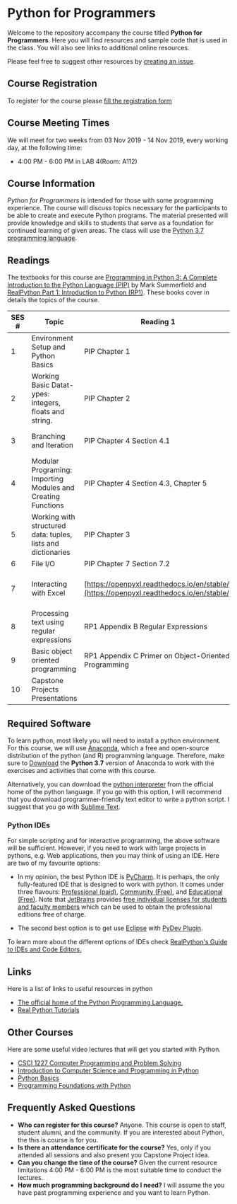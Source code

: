 # Python for Programmers
Welcome to the repository accompany the course titled **Python for Programmers**. Here you will find resources and sample code that is used in the class. You will also see links to additional online resources.

Please feel free to suggest other resources by [creating an issue](https://github.com/duhai-alshukaili/python-for-programmers/issues/new).

## Course Registration
To register for the course please [fill the registration form](http://bit.ly/2ExYfEB)

## Course Meeting Times
We will meet for two weeks from 03 Nov 2019 - 14 Nov 2019, every working day, at the following time:
* 4:00 PM - 6:00 PM in LAB 4(Room: A112)


## Course Information
*Python for Programmers* is intended for those with some programming experience. The course will discuss topics necessary for the participants to be able to create and execute Python programs. The material presented will provide knowledge and skills to students that serve as a foundation for continued learning of given areas.
The class will use the  [Python 3.7 programming language](https://www.python.org/downloads/release/python-370/).

## Readings
The textbooks for this course are [Programming in Python 3: A Complete Introduction to the Python Language (PIP)](https://github.com/duhai-alshukaili/python-for-programmers/blob/master/books/ProgrammingInPython3.pdf) by Mark Summerfield and [RealPython Part 1: Introduction to Python (RP1)](https://github.com/duhai-alshukaili/python-for-programmers/blob/master/books/RealPythonPart1.pdf). These books cover in details the topics of the course.

| SES # 	| Topic                                                        	| Reading 1                                            	| Reading 2                                                     	|
|-------	|--------------------------------------------------------------	|------------------------------------------------------	|---------------------------------------------------------------	|
| 1     	| Environment Setup and Python Basics                          	| PIP Chapter 1                                        	| RP1 Getting Started                                           	|
| 2     	| Working Basic Datat-ypes: integers, floats and string.       	| PIP Chapter 2                                        	| RP1 Fundamentals: Strings and Methods                         	|
| 3     	| Branching and Iteration                                      	| PIP Chapter 4 Section 4.1                            	|  RP1 Fundamentals: Functions and Loops and  Conditional Logic 	|
| 4     	| Modular Programing: Importing Modules and Creating Functions 	| PIP Chapter 4 Section 4.3, Chapter 5                 	| RP1 Fundamentals: Functions and Loops                         	|
| 5     	| Working with structured data: tuples, lists and dictionaries 	| PIP Chapter 3                                        	| RP1 Fundamentals: Lists and Dictionaries                      	|
| 6     	| File I/O                                                     	| PIP Chapter 7 Section 7.2                            	| RP1 File Input and Output                                     	|
| 7     	| Interacting with Excel                                       	| [https://openpyxl.readthedocs.io/en/stable/](https://openpyxl.readthedocs.io/en/stable/)           	| [https://realpython.com/python-csv/](https://realpython.com/python-csv/ )                            	|
| 8     	| Processing text using regular expressions                    	| RP1 Appendix B Regular Expressions                   	|                                                               	|
| 9     	| Basic object oriented programming                            	| RP1 Appendix C Primer on Object-Oriented Programming 	|                                                               	|
| 10    	| Capstone Projects Presentations                              	|                                                      	|                                                               	|
## Required Software
To learn python, most likely you will need to install a python environment. For this course, we will use 
[Anaconda](https://www.anaconda.com/), which a free and open-source distribution of the python (and R) programming language. 
Therefore, make sure to [Download](https://www.anaconda.com/distribution/) the **Python 3.7** version of Anaconda to work 
with the exercises and activities that come with this course.

Alternatively, you can download the [python interpreter](https://www.python.org/downloads/) from the official home of the python language. If you go with this
option, I will recommend that you download programmer-friendly text editor to write a python script. I suggest that you go
with [Sublime Text](https://www.sublimetext.com/).

### Python IDEs
For simple scripting and for interactive programming, the above software will be sufficient. However, if you need to work
with large projects in pythons, e.g. Web applications, then you may think of using an IDE. Here are two of my favourite options:

* In my opinion, the best Python IDE is [PyCharm](https://www.jetbrains.com/pycharm/). It is perhaps, the only fully-featured IDE that is designed to work with python. It comes under three flavours: [Professional (paid)](https://www.jetbrains.com/pycharm/download/), 
[Community (Free)](https://www.jetbrains.com/pycharm/download/), and [Educational (Free)](https://www.jetbrains.com/pycharm-edu/). 
Note that [JetBrains](https://www.jetbrains.com) provides [free individual licenses for students and faculty members](https://www.jetbrains.com/student/)
which can be used to obtain the professional editions free of charge.  

* The second best option is to get use [Eclipse](https://www.eclipse.org/) with [PyDev Plugin](http://www.pydev.org/).

To learn more about the different options of IDEs check [RealPython's Guide to IDEs and Code Editors.](https://realpython.com/python-ides-code-editors-guide/)
## Links
Here is a list of links to useful resources in python

* [The official home of the Python Programming Language.](https://www.python.org/)
* [Real Python Tutorials](https://realpython.com/)


## Other Courses
Here are some useful video lectures that will get you started with Python.

* [CSCI 1227 Computer Programming and Problem Solving](http://cs.stmarys.ca/~porter/csc/227/2019/)
* [Introduction to Computer Science and Programming in Python](https://ocw.mit.edu/courses/electrical-engineering-and-computer-science/6-0001-introduction-to-computer-science-and-programming-in-python-fall-2016/index.htm)
* [Python Basics](https://www.coursera.org/learn/python-basics)
* [Programming Foundations with Python](https://www.udacity.com/course/programming-foundations-with-python--ud036)

## Frequently Asked Questions

* **Who can register for this course?** Anyone. This course is open to staff, student
alumni, and the community. If you are interested about Python, the this is course
is for you.
* **Is there an attendance certificate for the course?**
Yes, only if you attended all sessions and also present you Capstone Project idea.
* **Can you change the time of the course?** Given the current resource limitations 4:00 PM - 6:00 PM 
is the most suitable time to conduct the lectures.
* **How much programming background do I need?** I will assume the you have 
past programming experience and you want to learn Python.  
